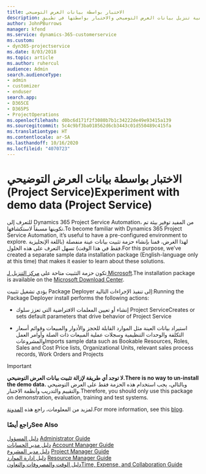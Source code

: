 ```yaml
---
title: الاختبار بواسطة بيانات العرض التوضيحي
description: كيفية تنزيل بيانات العرض التوضيحي والاختبار بواسطتها في تطبيق Project Service Automation.
author: JohnPBurrows
manager: kfend
ms.service: dynamics-365-customerservice
ms.custom:
- dyn365-projectservice
ms.date: 8/03/2018
ms.topic: article
ms.author: ruhercul
audience: Admin
search.audienceType:
- admin
- customizer
- enduser
search.app:
- D365CE
- D365PS
- ProjectOperations
ms.openlocfilehash: d0bc6d171f2f3080b7b1c34222de49e93415a139
ms.sourcegitcommit: 5c4c9bf3ba018562d6cb3443c01d550489c415fa
ms.translationtype: HT
ms.contentlocale: ar-SA
ms.lasthandoff: 10/16/2020
ms.locfileid: "4070723"
---
```

# <a name="experiment-with-demo-data-project-service"></a><span data-ttu-id="63b5f-103">الاختبار بواسطة بيانات العرض التوضيحي (Project Service)</span><span class="sxs-lookup"><span data-stu-id="63b5f-103">Experiment with demo data (Project Service)</span></span>

<span data-ttu-id="63b5f-104">للتعرف إلى Dynamics 365 Project Service Automation، من المفيد توفير بيئة تم تكوينها مسبقاً لاستكشافها.</span><span class="sxs-lookup"><span data-stu-id="63b5f-104">To become familiar with Dynamics 365 Project Service Automation, it’s useful to have a pre-configured environment to explore.</span></span> <span data-ttu-id="63b5f-105">لهذا الغرض، قمنا بإنشاء حزمة تثبيت بيانات عينة منفصلة (باللغة الإنجليزية فقط في هذا الوقت) تسهل التعرف على هذه الحلول.</span><span class="sxs-lookup"><span data-stu-id="63b5f-105">For this purpose, we’ve created a separate sample data installation package (English-language only at this time) that makes it easier to learn about these solutions.</span></span> 

<span data-ttu-id="63b5f-106">تكون حزمة التثبيت متاحة على [مركز التنزيل لـ Microsoft](https://go.microsoft.com/fwlink/?linkid=859966).</span><span class="sxs-lookup"><span data-stu-id="63b5f-106">The installation package is available on the [Microsoft Download Center](https://go.microsoft.com/fwlink/?linkid=859966).</span></span>  

<span data-ttu-id="63b5f-107">يؤدي تشغيل تثبيت Package Deployer إلى تنفيذ الإجراءات التالية:</span><span class="sxs-lookup"><span data-stu-id="63b5f-107">Running the Package Deployer install performs the following actions:</span></span> 
  
-   <span data-ttu-id="63b5f-108">إنشاء أو تعيين المعلمات الافتراضية التي تعزز سلوك Project Service</span><span class="sxs-lookup"><span data-stu-id="63b5f-108">Creates or sets default parameters that drive behavior of Project Service</span></span>  
  
-   <span data-ttu-id="63b5f-109">استيراد بيانات العينة مثل الموارد القابلة للحجز والأدوار والمبيعات وقوائم أسعار التكلفة والوحدات التنظيمية وسجلات عملية المبيعات ذات الصلة وأوامر العمل والمشروعات</span><span class="sxs-lookup"><span data-stu-id="63b5f-109">Imports sample data such as Bookable Resources, Roles, Sales and Cost Price lists, Organizational Units, relevant sales process records, Work Orders and Projects</span></span>    
  
> [!IMPORTANT]
> <span data-ttu-id="63b5f-110">**لا توجد أي طريقة لإزالة تثبيت بيانات العرض التوضيحي.**</span><span class="sxs-lookup"><span data-stu-id="63b5f-110">**There is no way to un-install the demo data.**</span></span> <span data-ttu-id="63b5f-111">وبالتالي، يجب استخدام هذه الحزمة فقط على العرض التوضيحي والتقييم والتدريب وأنظمة الاختبار.</span><span class="sxs-lookup"><span data-stu-id="63b5f-111">Therefore, you should only use this package on demonstration, evaluation, training and test systems.</span></span>

<span data-ttu-id="63b5f-112">لمزيد من المعلومات، راجع هذه [المدونة](https://blogs.msdn.microsoft.com/crm/2017/10/24/microsoft-dynamics-365-for-field-service-and-project-service-automation-sample-data).</span><span class="sxs-lookup"><span data-stu-id="63b5f-112">For more information, see this [blog](https://blogs.msdn.microsoft.com/crm/2017/10/24/microsoft-dynamics-365-for-field-service-and-project-service-automation-sample-data).</span></span>





  
### <a name="see-also"></a><span data-ttu-id="63b5f-113">راجع أيضًا</span><span class="sxs-lookup"><span data-stu-id="63b5f-113">See Also</span></span>  
 <span data-ttu-id="63b5f-114">[دليل المسؤول](../psa/admin-guide.md) </span><span class="sxs-lookup"><span data-stu-id="63b5f-114">[Administrator Guide](../psa/admin-guide.md) </span></span>  
 <span data-ttu-id="63b5f-115">[دليل مدير الحسابات](../psa/account-manager-guide.md) </span><span class="sxs-lookup"><span data-stu-id="63b5f-115">[Account Manager Guide](../psa/account-manager-guide.md) </span></span>  
 <span data-ttu-id="63b5f-116">[دليل مدير المشروع](../psa/project-manager-guide.md) </span><span class="sxs-lookup"><span data-stu-id="63b5f-116">[Project Manager Guide](../psa/project-manager-guide.md) </span></span>  
 <span data-ttu-id="63b5f-117">[دليل إدارة الموارد](../psa/resource-manager-guide.md) </span><span class="sxs-lookup"><span data-stu-id="63b5f-117">[Resource Manager Guide](../psa/resource-manager-guide.md) </span></span>  
 [<span data-ttu-id="63b5f-118">دليل الوقت والمصروفات والتعاون</span><span class="sxs-lookup"><span data-stu-id="63b5f-118">Time, Expense, and Collaboration Guide</span></span>](../psa/time-expense-collaboration-guide.md)
